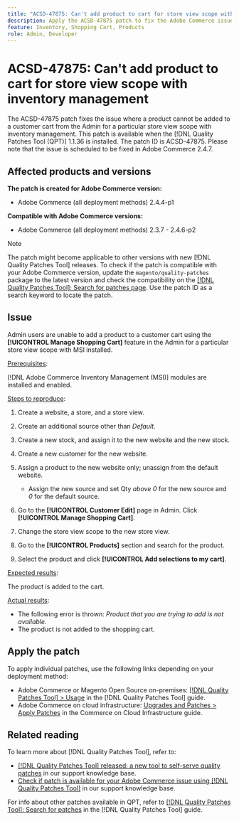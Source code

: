 ```yaml
---
title: "ACSD-47875: Can't add product to cart for store view scope with inventory management"
description: Apply the ACSD-47875 patch to fix the Adobe Commerce issue where a product cannot be added to a customer cart from Admin for a particular store view scope with inventory management.
feature: Inventory, Shopping Cart, Products 
role: Admin, Developer
---
```


# ACSD-47875: Can't add product to cart for store view scope with inventory management

The ACSD-47875 patch fixes the issue where a product cannot be added to a customer cart from the Admin for a particular store view scope with inventory management. This patch is available when the [!DNL Quality Patches Tool (QPT)] 1.1.36 is installed. The patch ID is ACSD-47875. Please note that the issue is scheduled to be fixed in Adobe Commerce 2.4.7.

## Affected products and versions

**The patch is created for Adobe Commerce version:**

* Adobe Commerce (all deployment methods) 2.4.4-p1

**Compatible with Adobe Commerce versions:**

* Adobe Commerce (all deployment methods) 2.3.7 - 2.4.6-p2

>[!NOTE]
>
>The patch might become applicable to other versions with new [!DNL Quality Patches Tool] releases. To check if the patch is compatible with your Adobe Commerce version, update the `magento/quality-patches` package to the latest version and check the compatibility on the [[!DNL Quality Patches Tool]: Search for patches page](https://experienceleague.adobe.com/tools/commerce-quality-patches/index.html). Use the patch ID as a search keyword to locate the patch.

## Issue

Admin users are unable to add a product to a customer cart using the **[!UICONTROL Manage Shopping Cart]** feature in the Admin for a particular store view scope with MSI installed.

<u>Prerequisites</u>:

[!DNL Adobe Commerce Inventory Management (MSI)] modules are installed and enabled.

<u>Steps to reproduce</u>:

1. Create a website, a store, and a store view.
1. Create an additional source other than *Default*.
1. Create a new stock, and assign it to the new website and the new stock.
1. Create a new customer for the new website.
1. Assign a product to the new website only; unassign from the default website. 

    * Assign the new source and set Qty *above 0* for the new source and *0* for the default source.

1. Go to the **[!UICONTROL Customer Edit]** page in Admin. Click **[!UICONTROL Manage Shopping Cart]**.
1. Change the store view scope to the new store view.
1. Go to the **[!UICONTROL Products]** section and search for the product.
1. Select the product and click **[!UICONTROL Add selections to my cart]**.

<u>Expected results</u>:

The product is added to the cart.

<u>Actual results</u>:

* The following error is thrown: *Product that you are trying to add is not available.*
* The product is not added to the shopping cart.

## Apply the patch

To apply individual patches, use the following links depending on your deployment method:

* Adobe Commerce or Magento Open Source on-premises: [[!DNL Quality Patches Tool] > Usage](https://experienceleague.adobe.com/docs/commerce-operations/tools/quality-patches-tool/usage.html) in the [!DNL Quality Patches Tool] guide.
* Adobe Commerce on cloud infrastructure: [Upgrades and Patches > Apply Patches](https://experienceleague.adobe.com/docs/commerce-cloud-service/user-guide/develop/upgrade/apply-patches.html) in the Commerce on Cloud Infrastructure guide.

## Related reading

To learn more about [!DNL Quality Patches Tool], refer to:

* [[!DNL Quality Patches Tool] released: a new tool to self-serve quality patches](/help/announcements/adobe-commerce-announcements/magento-quality-patches-released-new-tool-to-self-serve-quality-patches.md) in our support knowledge base.
* [Check if patch is available for your Adobe Commerce issue using [!DNL Quality Patches Tool]](/help/support-tools/patches-available-in-qpt-tool/check-patch-for-magento-issue-with-magento-quality-patches.md) in our support knowledge base.

For info about other patches available in QPT, refer to [[!DNL Quality Patches Tool]: Search for patches](https://experienceleague.adobe.com/tools/commerce-quality-patches/index.html) in the [!DNL Quality Patches Tool] guide.